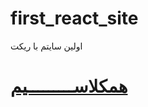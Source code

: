 # first_react_site
اولین سایتم با ریکت
<h1><a href='https://s.mamayar.com'>همکلاســـــــــیم</a></h1>
